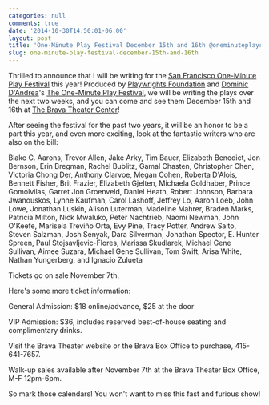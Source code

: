 ```yaml
---
categories: null
comments: true
date: '2014-10-30T14:50:01-06:00'
layout: post
title: 'One-Minute Play Festival December 15th and 16th @oneminuteplays @pwfoundation #1MPF'
slug: one-minute-play-festival-december-15th-and-16th
---
```


Thrilled to announce that I will be writing for the [San Francisco One-Minute Play Festival](http://playwrightsfoundation.org/index.php?p=227) this year! Produced by [Playwrights Foundation](http://playwrightsfoundation.org) and [Dominic D'Andrea](https://twitter.com/DominicDAndrea)'s [The One-Minute Play Festival](http://oneminuteplays.wordpress.com/), we will be writing the plays over the next two weeks, and you can come and see them December 15th and 16th at [The Brava Theater Center](http://www.brava.org/)!

After seeing the festival for the past two years, it will be an honor to be a part this year, and even more exciting, look at the fantastic writers who are also on the bill:

Blake C. Aarons, Trevor Allen, Jake Arky, Tim Bauer, Elizabeth Benedict, Jon Bernson, Erin Bregman, Rachel Bublitz, Gamal Chasten, Christopher Chen, Victoria Chong Der, Anthony Clarvoe, Megan Cohen, Roberta D'Alois, Bennett Fisher, Brit Frazier, Elizabeth Gjelten, Michaela Goldhaber, Prince Gomolvilas, Garret Jon Groenveld, Daniel Heath, Robert Johnson, Barbara Jwanouskos, Lynne Kaufman, Carol Lashoff, Jeffrey Lo, Aaron Loeb, John Lowe, Jonathan Luskin, Alison Luterman, Madeline Mahrer, Braden Marks, Patricia Milton, Nick Mwaluko, Peter Nachtrieb, Naomi Newman, John O'Keefe, Marisela Treviño Orta, Evy Pine, Tracy Potter, Andrew Saito, Steven Salzman, Josh Senyak, Dara Silverman, Jonathan Spector, E. Hunter Spreen, Paul Stojsavljevic-Flores, Marissa Skudlarek, Michael Gene Sullivan, Aimee Suzara, Michael Gene Sullivan, Tom Swift, Arisa White, Nathan Yungerberg, and Ignacio Zulueta

Tickets go on sale November 7th.

Here's some more ticket information:

General Admission: $18 online/advance, $25 at the door

VIP Admission: $36, includes reserved best-of-house seating and complimentary drinks.

Visit the Brava Theater website or the Brava Box Office to purchase, 415-641-7657.

Walk-up sales available after November 7th at the Brava Theater Box Office, M-F 12pm-6pm.

So mark those calendars! You won't want to miss this fast and furious show!